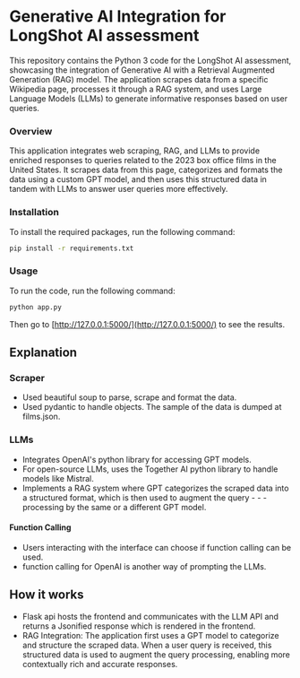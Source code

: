 # Generative AI Integration for LongShot AI assessment

This repository contains the Python 3 code for the LongShot AI assessment, showcasing the integration of Generative AI with a Retrieval Augmented Generation (RAG) model. The application scrapes data from a specific Wikipedia page, processes it through a RAG system, and uses Large Language Models (LLMs) to generate informative responses based on user queries.


### Overview
This application integrates web scraping, RAG, and LLMs to provide enriched responses to queries related to the 2023 box office films in the United States. It scrapes data from this page, categorizes and formats the data using a custom GPT model, and then uses this structured data in tandem with LLMs to answer user queries more effectively.


### Installation

To install the required packages, run the following command:

```bash
pip install -r requirements.txt
```

### Usage

To run the code, run the following command:

```bash
python app.py
```

Then go to [http://127.0.0.1:5000/](http://127.0.0.1:5000/) to see the results.

## Explanation

### Scraper
- Used beautiful soup to parse, scrape and format the data.
- Used pydantic to handle objects. The sample of the data is dumped at films.json.

### LLMs
- Integrates OpenAI's python library for accessing GPT models.
- For open-source LLMs, uses the Together AI python library to handle models like Mistral.
- Implements a RAG system where GPT categorizes the scraped data into a structured format, which is then used to augment the query - - - processing by the same or a different GPT model.

#### Function Calling
- Users interacting with the interface can choose if function calling can be used. 
- function calling for OpenAI is another way of prompting the LLMs.

## How it works
- Flask api hosts the frontend and communicates with the LLM API and returns a Jsonified response which is rendered in the frontend.
- RAG Integration: The application first uses a GPT model to categorize and structure the scraped data. When a user query is received, this structured data is used to augment the query processing, enabling more contextually rich and accurate responses.